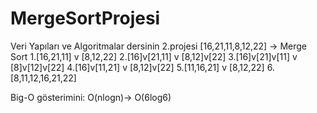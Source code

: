 # MergeSortProjesi
Veri Yapıları ve Algoritmalar dersinin 2.projesi
[16,21,11,8,12,22] -> Merge Sort
1.[16,21,11] v [8,12,22]
2.[16]v[21,11] v [8,12]v[22]
3.[16]v[21]v[11] v [8]v[12]v[22]
4.[16]v[11,21] v [8,12]v[22]
5.[11,16,21] v [8,12,22]
6.[8,11,12,16,21,22]

Big-O gösterimini: O(nlogn)-> O(6log6)
